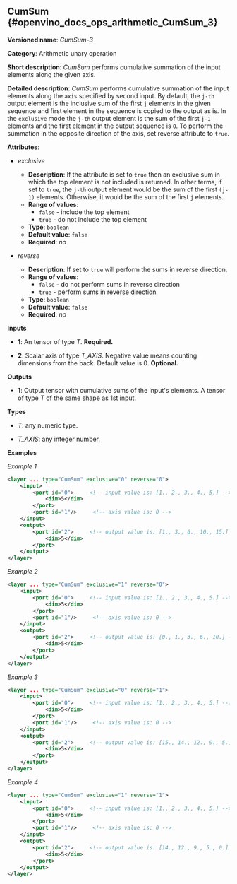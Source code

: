 ## CumSum <a name="CumSum"></a> {#openvino_docs_ops_arithmetic_CumSum_3}

**Versioned name**: *CumSum-3*

**Category**: Arithmetic unary operation

**Short description**: *CumSum* performs cumulative summation of the input elements along the given axis.

**Detailed description**: *CumSum* performs cumulative summation of the input elements along the `axis` specified by second input. By default, the `j-th` output element is the inclusive sum of the first `j` elements in the given sequence and first element in the sequence is copied to the output as is.
In the `exclusive` mode the `j-th` output element is the sum of the first `j-1` elements and the first element in the output sequence is `0`.
To perform the summation in the opposite direction of the axis, set reverse attribute to `true`.

**Attributes**:

* *exclusive*

  * **Description**: If the attribute is set to `true` then an exclusive sum in which the top element is not included is returned. In other terms, if set to `true`, the `j-th` output element would be the sum of the first `(j-1)` elements. Otherwise, it would be the sum of the first `j` elements.
  * **Range of values**:
    * `false` - include the top element
    * `true` - do not include the top element
  * **Type**: `boolean`
  * **Default value**: `false`
  * **Required**: *no*

* *reverse*

  * **Description**: If set to `true` will perform the sums in reverse direction.
  * **Range of values**:
    * `false` - do not perform sums in reverse direction
    * `true` - perform sums in reverse direction
  * **Type**: `boolean`
  * **Default value**: `false`
  * **Required**: *no*

**Inputs**

* **1**: An tensor of type *T*. **Required.**

* **2**: Scalar axis of type *T_AXIS*. Negative value means counting dimensions from the back. Default value is 0. **Optional.**

**Outputs**

* **1**: Output tensor with cumulative sums of the input's elements. A tensor of type *T* of the same shape as 1st input.

**Types**

* *T*: any numeric type.

* *T_AXIS*: any integer number.

**Examples**

*Example 1*

```xml
<layer ... type="CumSum" exclusive="0" reverse="0">
    <input>
        <port id="0">     <!-- input value is: [1., 2., 3., 4., 5.] -->
            <dim>5</dim>
        </port>
        <port id="1"/>     <!-- axis value is: 0 -->
    </input>
    <output>
        <port id="2">     <!-- output value is: [1., 3., 6., 10., 15.] -->
            <dim>5</dim>
        </port>
    </output>
</layer>
```

*Example 2*

```xml
<layer ... type="CumSum" exclusive="1" reverse="0">
    <input>
        <port id="0">     <!-- input value is: [1., 2., 3., 4., 5.] -->
            <dim>5</dim>
        </port>
        <port id="1"/>     <!-- axis value is: 0 -->
    </input>
    <output>
        <port id="2">     <!-- output value is: [0., 1., 3., 6., 10.] -->
            <dim>5</dim>
        </port>
    </output>
</layer>
```

*Example 3*

```xml
<layer ... type="CumSum" exclusive="0" reverse="1">
    <input>
        <port id="0">     <!-- input value is: [1., 2., 3., 4., 5.] -->
            <dim>5</dim>
        </port>
        <port id="1"/>     <!-- axis value is: 0 -->
    </input>
    <output>
        <port id="2">     <!-- output value is: [15., 14., 12., 9., 5.] -->
            <dim>5</dim>
        </port>
    </output>
</layer>
```

*Example 4*

```xml
<layer ... type="CumSum" exclusive="1" reverse="1">
    <input>
        <port id="0">     <!-- input value is: [1., 2., 3., 4., 5.] -->
            <dim>5</dim>
        </port>
        <port id="1"/>     <!-- axis value is: 0 -->
    </input>
    <output>
        <port id="2">     <!-- output value is: [14., 12., 9., 5., 0.] -->
            <dim>5</dim>
        </port>
    </output>
</layer>
```
